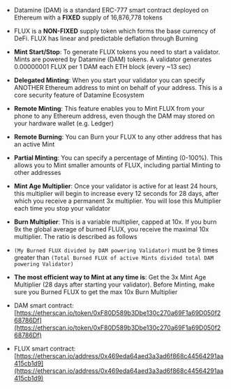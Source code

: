 - Datamine (DAM) is a standard ERC-777 smart contract deployed on Ethereum with a **FIXED** supply of 16,876,778 tokens

- FLUX is a **NON-FIXED** supply token which forms the base currency of DeFi. FLUX has linear and predictable deflation through Burning

- **Mint Start/Stop**: To generate FLUX tokens you need to start a validator. Mints are powered by Datamine (DAM) tokens. A validator generates 0.00000001 FLUX per 1 DAM each ETH block (every ~13 sec)

- **Delegated Minting**: When you start your validator you can specify ANOTHER Ethereum address to mint on behalf of your address. This is a core security feature of Datamine Ecosystem

- **Remote Minting**: This feature enables you to Mint FLUX from your phone to any Ethereum address, even though the DAM may stored on your hardware wallet (e.g. Ledger)

- **Remote Burning**: You can Burn your FLUX to any other address that has an active Mint

- **Partial Minting**: You can specify a percentage of Minting (0-100%). This allows you to Mint smaller amounts of FLUX, including partial Minting to other addresses

- **Mint Age Multiplier**: Once your validator is active for at least 24 hours, this multiplier will begin to increase every 12 seconds for 28 days, after which you receive a permanent 3x multiplier. You will lose this Multiplier each time you stop your validator 

- **Burn Multiplier**: This is a variable multiplier, capped at 10x. If you burn 9x the global average of burned FLUX, you receive the maximal 10x multiplier. The ratio is described as follows 

- `(My Burned FLUX divided by DAM powering Validator)` must be 9 times greater than `(Total Burned FLUX of active Mints divided total DAM powering Validator)`

- **The most efficient way to Mint at any time is**: Get the 3x Mint Age Multiplier (28 days after starting your validator). Before Minting, make sure you Burned FLUX to get the max 10x Burn Multiplier


- DAM smart contract: [https://etherscan.io/token/0xF80D589b3Dbe130c270a69F1a69D050f268786Df](https://etherscan.io/token/0xF80D589b3Dbe130c270a69F1a69D050f268786Df)

- FLUX smart contract: [https://etherscan.io/address/0x469eda64aed3a3ad6f868c44564291aa415cb1d9](https://etherscan.io/address/0x469eda64aed3a3ad6f868c44564291aa415cb1d9)